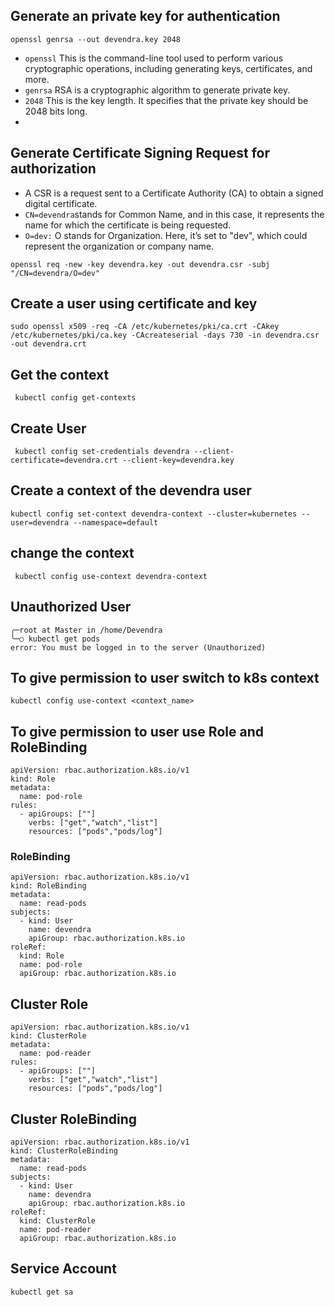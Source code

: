 ## Generate an private key for authentication
```
openssl genrsa --out devendra.key 2048
```
* `openssl` This is the command-line tool used to perform various cryptographic operations, including generating keys, certificates, and more.
* `genrsa` RSA is a cryptographic algorithm to generate private key.
* `2048` This is the key length. It specifies that the private key should be 2048 bits long.
* 
## Generate Certificate Signing Request for authorization
* A CSR is a request sent to a Certificate Authority (CA) to obtain a signed digital certificate.
* `CN=devendra`stands for Common Name, and in this case, it represents the name for which the certificate is being requested.
* `O=dev:` O stands for Organization. Here, it’s set to "dev", which could represent the organization or company name.
```
openssl req -new -key devendra.key -out devendra.csr -subj "/CN=devendra/O=dev"
```
## Create a user using certificate and key
```
sudo openssl x509 -req -CA /etc/kubernetes/pki/ca.crt -CAkey /etc/kubernetes/pki/ca.key -CAcreateserial -days 730 -in devendra.csr -out devendra.crt
 ```
 ## Get the context 
 ```
  kubectl config get-contexts
```
## Create User 
```
 kubectl config set-credentials devendra --client-certificate=devendra.crt --client-key=devendra.key

```
## Create a context of the devendra user 
```
kubectl config set-context devendra-context --cluster=kubernetes --user=devendra --namespace=default
```
## change the context
```
 kubectl config use-context devendra-context
```
## Unauthorized User 
```
╭─root at Master in /home/Devendra
╰─○ kubectl get pods
error: You must be logged in to the server (Unauthorized)
```

## To give permission to user switch to k8s context
```
kubectl config use-context <context_name>
```
## To give permission to user use Role and RoleBinding 
```
apiVersion: rbac.authorization.k8s.io/v1
kind: Role
metadata:
  name: pod-role
rules:
  - apiGroups: [""]
    verbs: ["get","watch","list"]
    resources: ["pods","pods/log"]
```

### RoleBinding
```
apiVersion: rbac.authorization.k8s.io/v1
kind: RoleBinding
metadata:
  name: read-pods
subjects:
  - kind: User
    name: devendra
    apiGroup: rbac.authorization.k8s.io
roleRef:
  kind: Role
  name: pod-role
  apiGroup: rbac.authorization.k8s.io
```

## Cluster Role
```
apiVersion: rbac.authorization.k8s.io/v1
kind: ClusterRole
metadata:
  name: pod-reader
rules:
  - apiGroups: [""]
    verbs: ["get","watch","list"]
    resources: ["pods","pods/log"]
```
## Cluster RoleBinding 
```
apiVersion: rbac.authorization.k8s.io/v1
kind: ClusterRoleBinding
metadata:
  name: read-pods
subjects:
  - kind: User
    name: devendra
    apiGroup: rbac.authorization.k8s.io
roleRef:
  kind: ClusterRole
  name: pod-reader
  apiGroup: rbac.authorization.k8s.io
```

## Service Account 
```
kubectl get sa
```
